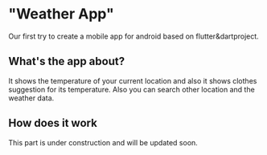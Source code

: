 # "Weather App"

Our first try to create a mobile app for android based on flutter&dartproject.

## What's the app about?

It shows the temperature of your current location and also it shows clothes suggestion for its temperature. Also you can search other location and the weather data. 

## How does it work
This part is under construction and will be updated soon.


